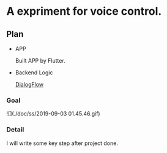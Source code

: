 # A expriment for voice control.

## Plan

- APP
  
  Built APP by Flutter.

- Backend Logic
  
  [DialogFlow]([https://dialogflow.com/](https://dialogflow.com/))

### Goal

![](./doc/ss/2019-09-03 01.45.46.gif)

### Detail

I will write some key step after project done.
